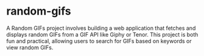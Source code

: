 # random-gifs
A Random GIFs project involves building a web application that fetches and displays random GIFs from a GIF API like Giphy or Tenor. This project is both fun and practical, allowing users to search for GIFs based on keywords or view random GIFs.

